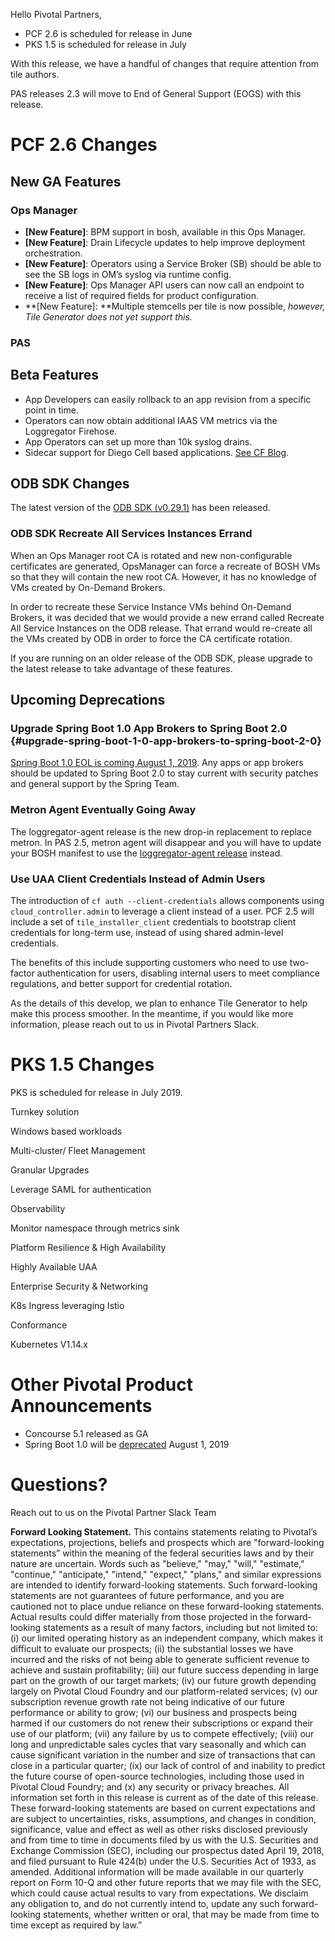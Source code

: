 Hello Pivotal Partners,

*   PCF 2.6 is scheduled for release in June
*   PKS 1.5 is scheduled for release in July

With this release, we have a handful of changes that require attention from tile authors.

PAS releases 2.3 will move to End of General Support (EOGS) with this release.

# PCF 2.6 Changes

## New GA Features

### Ops Manager

*   **[New Feature]**: BPM support in bosh, available in this Ops Manager.
*   **[New Feature]**: Drain Lifecycle updates to help improve deployment orchestration.
*   **[New Feature]**: Operators using a Service Broker (SB) should be able to see the SB logs in OM’s syslog via runtime config.
*   **[New Feature]**: Ops Manager API users can now call an endpoint to receive a list of required fields for product configuration.
*   **[New Feature]: **Multiple stemcells per tile is now possible, _however, Tile Generator does not yet support this._

### PAS

## Beta Features

*   App Developers can easily rollback to an app revision from a specific point in time.
*   Operators can now obtain additional IAAS VM metrics via the Loggregator Firehose.
*   App Operators can set up more than 10k syslog drains.
*   Sidecar support for Diego Cell based applications.  [See CF Blog](https://www.cloudfoundry.org/blog/how-to-push-an-app-to-cloud-foundry-with-sidecars/).

## ODB SDK Changes

The latest version of the [ODB SDK (v0.29.1)](https://github.com/pivotal-cf/on-demand-service-broker-release/releases/tag/v0.29.1) has been released.  

### ODB SDK Recreate All Services Instances Errand

When an Ops Manager root CA is rotated and new non-configurable certificates are generated, OpsManager can force a recreate of BOSH VMs so that they will contain the new root CA. However, it has no knowledge of VMs created by On-Demand Brokers.

In order to recreate these Service Instance VMs behind On-Demand Brokers, it was decided that we would provide a new errand called Recreate All Service Instances on the ODB release. That errand would re-create all the VMs created by ODB in order to force the CA certificate rotation.

If you are running on an older release of the ODB SDK, please upgrade to the latest release to take advantage of these features.

## Upcoming Deprecations

### Upgrade Spring Boot 1.0 App Brokers to Spring Boot 2.0 {#upgrade-spring-boot-1-0-app-brokers-to-spring-boot-2-0}

[Spring Boot 1.0 EOL is coming August 1, 2019](https://spring.io/blog/2018/07/30/spring-boot-1-x-eol-aug-1st-2019).  Any apps or app brokers should be updated to Spring Boot 2.0 to stay current with security patches and general support by the Spring Team.

### Metron Agent Eventually Going Away

The loggregator-agent release is the new drop-in replacement to replace metron.  In PAS 2.5, metron agent will disappear and you will have to update your BOSH manifest to use the [loggregator-agent release](https://bosh.io/releases/github.com/cloudfoundry/loggregator-agent-release?all=1) instead.

### Use UAA Client Credentials Instead of Admin Users

The introduction of `cf auth --client-credentials` allows components using `cloud_controller.admin` to leverage a client instead of a user. PCF 2.5 will include a set of `tile_installer_client` credentials to bootstrap client credentials for long-term use, instead of using shared admin-level credentials.

The benefits of this include supporting customers who need to use two-factor authentication for users, disabling internal users to meet compliance regulations, and better support for credential rotation.

As the details of this develop, we plan to enhance Tile Generator to help make this process smoother. In the meantime, if you would like more information, please reach out to us in Pivotal Partners Slack.


# PKS 1.5 Changes

PKS is scheduled for release in July 2019.

Turnkey solution

Windows based workloads

Multi-cluster/ Fleet Management

Granular Upgrades

Leverage SAML for authentication

Observability

Monitor namespace through metrics sink

Platform Resilience & High Availability

Highly Available UAA

Enterprise Security & Networking

K8s Ingress leveraging Istio

Conformance

Kubernetes V1.14.x

# Other Pivotal Product Announcements

*   Concourse 5.1 released as GA
*   Spring Boot 1.0 will be [deprecated](https://spring.io/blog/2018/07/30/spring-boot-1-x-eol-aug-1st-2019) August 1, 2019

# Questions?

Reach out to us on the Pivotal Partner Slack Team

**Forward Looking Statement.** This contains statements relating to Pivotal’s expectations, projections, beliefs and prospects which are "forward-looking statements” within the meaning of the federal securities laws and by their nature are uncertain. Words such as "believe," "may," "will," "estimate," "continue," "anticipate," "intend," "expect," "plans," and similar expressions are intended to identify forward-looking statements. Such forward-looking statements are not guarantees of future performance, and you are cautioned not to place undue reliance on these forward-looking statements. Actual results could differ materially from those projected in the forward-looking statements as a result of many factors, including but not limited to: (i) our limited operating history as an independent company, which makes it difficult to evaluate our prospects; (ii) the substantial losses we have incurred and the risks of not being able to generate sufficient revenue to achieve and sustain profitability; (iii) our future success depending in large part on the growth of our target markets; (iv) our future growth depending largely on Pivotal Cloud Foundry and our platform-related services; (v) our subscription revenue growth rate not being indicative of our future performance or ability to grow; (vi) our business and prospects being harmed if our customers do not renew their subscriptions or expand their use of our platform; (vii) any failure by us to compete effectively; (viii) our long and unpredictable sales cycles that vary seasonally and which can cause significant variation in the number and size of transactions that can close in a particular quarter; (ix) our lack of control of and inability to predict the future course of open-source technologies, including those used in Pivotal Cloud Foundry; and (x) any security or privacy breaches. All information set forth in this release is current as of the date of this release. These forward-looking statements are based on current expectations and are subject to uncertainties, risks, assumptions, and changes in condition, significance, value and effect as well as other risks disclosed previously and from time to time in documents filed by us with the U.S. Securities and Exchange Commission (SEC), including our prospectus dated April 19, 2018, and filed pursuant to Rule 424(b) under the U.S. Securities Act of 1933, as amended. Additional information will be made available in our quarterly report on Form 10-Q and other future reports that we may file with the SEC, which could cause actual results to vary from expectations. We disclaim any obligation to, and do not currently intend to, update any such forward-looking statements, whether written or oral, that may be made from time to time except as required by law.”
